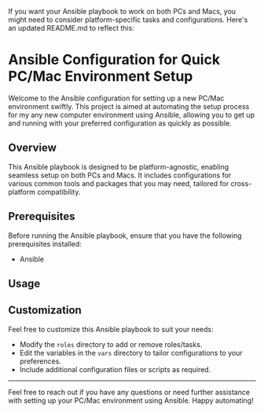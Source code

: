 If you want your Ansible playbook to work on both PCs and Macs, you might need to consider platform-specific tasks and configurations. Here's an updated README.md to reflect this:

# Ansible Configuration for Quick PC/Mac Environment Setup

Welcome to the Ansible configuration for setting up a new PC/Mac environment swiftly. This project is aimed at automating the setup process for my any new computer environment using Ansible, allowing you to get up and running with your preferred configuration as quickly as possible.

## Overview

This Ansible playbook is designed to be platform-agnostic, enabling seamless setup on both PCs and Macs. It includes configurations for various common tools and packages that you may need, tailored for cross-platform compatibility.

## Prerequisites

Before running the Ansible playbook, ensure that you have the following prerequisites installed:

- Ansible

## Usage


## Customization

Feel free to customize this Ansible playbook to suit your needs:

- Modify the `roles` directory to add or remove roles/tasks.
- Edit the variables in the `vars` directory to tailor configurations to your preferences.
- Include additional configuration files or scripts as required.

---

Feel free to reach out if you have any questions or need further assistance with setting up your PC/Mac environment using Ansible. Happy automating!